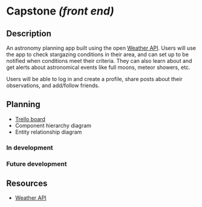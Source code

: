 # Capstone _(front end)_

## Description
An astronomy planning app built using the open [Weather API](https://openweathermap.org/api). Users will use the app to check stargazing conditions in their area, and can set up to be notified when conditions meet their criteria. They can also learn about and get alerts about astronomical events like full moons, meteor showers, etc.

Users will be able to log in and create a profile, share posts about their observations, and add/follow friends.

## Planning
* [Trello board](https://trello.com/b/MpDEJbwE/ga-capstone)
* Component hierarchy diagram
* Entity relationship diagram

### In development


### Future development


## Resources
* [Weather API](https://openweathermap.org/api)
